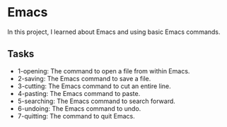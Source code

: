 # Emacs

In this project, I learned about Emacs and using basic Emacs commands.

## Tasks

- 1-opening: The command to open a file from within Emacs.
- 2-saving: The Emacs command to save a file.
- 3-cutting: The Emacs command to cut an entire line.
- 4-pasting: The Emacs command to paste.
- 5-searching: The Emacs command to search forward.
- 6-undoing: The Emacs command to undo.
- 7-quitting: The command to quit Emacs.